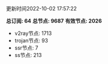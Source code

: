 更新时间2022-10-02 17:57:22

**总订阅: 64**
**总节点: 9687**
**有效节点: 2026**
- v2ray节点: 1713
- trojan节点: 93
- ssr节点: 7
- ss节点: 213
